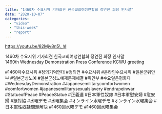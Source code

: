 ```yaml
---
title: "1460차 수요시위 기자회견 한국교회여성연합회 정연진 회장 인사말"
date: "2020-10-07"
categories: 
  - "video"
  - "this-week"
  - "report"
---
```


https://youtu.be/82Mjv8n5\_hI

1460차 수요시위 기자회견 한국교회여성연합회 정연진 회장 인사말  
1460th Wednesday Demonstration Press Conference KCWU greeting

#1460차수요시위 #정의기억연대 #정의연 #수요시위 #온라인수요시위 #일본군위안부 #일본군성노예 #일본군성노예제문제해결 #위안부 #수요일은평화다 #WednesdayDemonstration #Japanesemilitarycomfortwomen #comfortwomen #japanesemilitarysexualslavery #endrapeinwar #StatueofPeace #PeaceStatue #正義連 #日本軍性奴隷 #日本軍慰安婦 #慰安婦 #挺対協 #水曜デモ #水曜集会 #オンライン水曜デモ #オンライン水曜集会 #日本軍性奴隷問題解決 #1460回水曜デモ #1460回水曜集会
